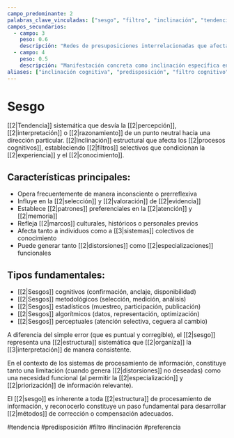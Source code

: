 ```yaml
---
campo_predominante: 2
palabras_clave_vinculadas: ["sesgo", "filtro", "inclinación", "tendencia", "predisposición"]
campos_secundarios:
  - campo: 3
    peso: 0.6
    descripción: "Redes de presuposiciones interrelacionadas que afectan la interpretación"
  - campo: 4
    peso: 0.5
    descripción: "Manifestación concreta como inclinación específica en procesos"
aliases: ["inclinación cognitiva", "predisposición", "filtro cognitivo"]
---
```

# Sesgo

[[2|Tendencia]] sistemática que desvía la [[2|percepción]], [[2|interpretación]] o [[2|razonamiento]] de un punto neutral hacia una dirección particular. [[2|Inclinación]] estructural que afecta los [[2|procesos cognitivos]], estableciendo [[2|filtros]] selectivos que condicionan la [[2|experiencia]] y el [[2|conocimiento]].

## Características principales:

- Opera frecuentemente de manera inconsciente o prerreflexiva
- Influye en la [[2|selección]] y [[2|valoración]] de [[2|evidencia]]
- Establece [[2|patrones]] preferenciales en la [[2|atención]] y [[2|memoria]]
- Refleja [[2|marcos]] culturales, históricos o personales previos
- Afecta tanto a individuos como a [[3|sistemas]] colectivos de conocimiento
- Puede generar tanto [[2|distorsiones]] como [[2|especializaciones]] funcionales

## Tipos fundamentales:

- [[2|Sesgos]] cognitivos (confirmación, anclaje, disponibilidad)
- [[2|Sesgos]] metodológicos (selección, medición, análisis)
- [[2|Sesgos]] estadísticos (muestreo, participación, publicación)
- [[2|Sesgos]] algorítmicos (datos, representación, optimización)
- [[2|Sesgos]] perceptuales (atención selectiva, ceguera al cambio)

A diferencia del simple error (que es puntual y corregible), el [[2|sesgo]] representa una [[2|estructura]] sistemática que [[2|organiza]] la [[3|interpretación]] de manera consistente. 

En el contexto de los sistemas de procesamiento de información, constituye tanto una limitación (cuando genera [[2|distorsiones]] no deseadas) como una necesidad funcional (al permitir la [[2|especialización]] y [[2|priorización]] de información relevante).

El [[2|sesgo]] es inherente a toda [[2|estructura]] de procesamiento de información, y reconocerlo constituye un paso fundamental para desarrollar [[2|métodos]] de corrección o compensación adecuados.

#tendencia #predisposición #filtro #inclinación #preferencia
